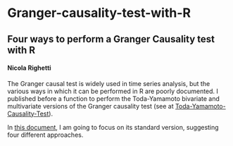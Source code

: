# Granger-causality-test-with-R

## Four ways to perform a Granger Causality test with R
#### Nicola Righetti

The Granger causal test is widely used in time series analysis, but the various ways in which it can be performed in R are poorly documented. 
I published before a function to perform the Toda-Yamamoto bivariate and multivariate versions of the Granger causality test (see at [Toda-Yamamoto-Causality-Test](https://github.com/nicolarighetti/Toda-Yamamoto-Causality-Test/blob/main/README.md)). 

In [this document]( https://github.com/nicolarighetti/Granger-causality-test-with-R/blob/main/Granger-test-with-R.md), I am going to focus on its standard version, suggesting four different approaches.


